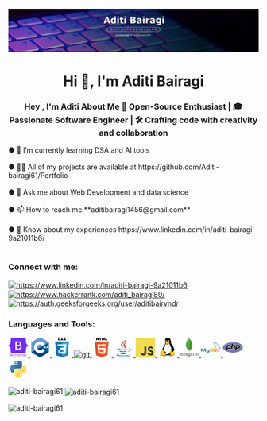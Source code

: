 ![logo](https://github.com/Aditi-bairagi61/Aditi-bairagi61/blob/main/baaaan.jpg)
<h1 align="center">Hi 👋, I'm Aditi Bairagi</h1>
<h3 align="center">Hey , I'm Aditi About Me 🚀 Open-Source Enthusiast | 🎓 Passionate Software Engineer | 🛠️ Crafting code with creativity and collaboration</h3>
<!--<img align ="right" alt="coding" width="400" src="https://user-images.githubusercontent.com/55389276/140866485-8fb1c876-9a8f-4d6a-98dc-08c4981eaf70.gif">
<p align="left"> <img src="https://komarev.com/ghpvc/?username=aditi-bairagi61&label=Profile%20views&color=0e75b6&style=flat" alt="aditi-bairagi61" /> </p>
-->
● 🌱 I’m currently learning DSA and AI tools <br> <br>
● 👨‍💻 All of my projects are available at https://github.com/Aditi-bairagi61/Portfolio  <br><br>
● 💬 Ask me about Web Development and data science  <br><br>
● 📫 How to reach me **aditibairagi1456@gmail.com**  <br><br>
● 📄 Know about my experiences https://www.linkedin.com/in/aditi-bairagi-9a21011b6/  <br><br>


<h3 align="left">Connect with me:</h3>
<p align="left">
<a href="https://linkedin.com/in/https://www.linkedin.com/in/aditi-bairagi-9a21011b6" target="blank"><img align="center" src="https://raw.githubusercontent.com/rahuldkjain/github-profile-readme-generator/master/src/images/icons/Social/linked-in-alt.svg" alt="https://www.linkedin.com/in/aditi-bairagi-9a21011b6" height="30" width="40" /></a>
<a href="https://www.hackerearth.com/https://www.hackerrank.com/aditi_bairagi89/" target="blank"><img align="center" src="https://raw.githubusercontent.com/rahuldkjain/github-profile-readme-generator/master/src/images/icons/Social/hackerearth.svg" alt="https://www.hackerrank.com/aditi_bairagi89/" height="30" width="40" /></a>
<a href="https://auth.geeksforgeeks.org/user/https://auth.geeksforgeeks.org/user/aditibairvndr" target="blank"><img align="center" src="https://raw.githubusercontent.com/rahuldkjain/github-profile-readme-generator/master/src/images/icons/Social/geeks-for-geeks.svg" alt="https://auth.geeksforgeeks.org/user/aditibairvndr" height="30" width="40" /></a>
</p>

<h3 align="left">Languages and Tools:</h3>
<p align="left"> <a href="https://getbootstrap.com" target="_blank" rel="noreferrer"> <img src="https://raw.githubusercontent.com/devicons/devicon/master/icons/bootstrap/bootstrap-plain-wordmark.svg" alt="bootstrap" width="40" height="40"/> </a> <a href="https://www.w3schools.com/cpp/" target="_blank" rel="noreferrer"> <img src="https://raw.githubusercontent.com/devicons/devicon/master/icons/cplusplus/cplusplus-original.svg" alt="cplusplus" width="40" height="40"/> </a> <a href="https://www.w3schools.com/css/" target="_blank" rel="noreferrer"> <img src="https://raw.githubusercontent.com/devicons/devicon/master/icons/css3/css3-original-wordmark.svg" alt="css3" width="40" height="40"/> </a> <a href="https://git-scm.com/" target="_blank" rel="noreferrer"> <img src="https://www.vectorlogo.zone/logos/git-scm/git-scm-icon.svg" alt="git" width="40" height="40"/> </a> <a href="https://www.w3.org/html/" target="_blank" rel="noreferrer"> <img src="https://raw.githubusercontent.com/devicons/devicon/master/icons/html5/html5-original-wordmark.svg" alt="html5" width="40" height="40"/> </a> <a href="https://www.java.com" target="_blank" rel="noreferrer"> <img src="https://raw.githubusercontent.com/devicons/devicon/master/icons/java/java-original.svg" alt="java" width="40" height="40"/> </a> <a href="https://developer.mozilla.org/en-US/docs/Web/JavaScript" target="_blank" rel="noreferrer"> <img src="https://raw.githubusercontent.com/devicons/devicon/master/icons/javascript/javascript-original.svg" alt="javascript" width="40" height="40"/> </a> <a href="https://www.linux.org/" target="_blank" rel="noreferrer"> <img src="https://raw.githubusercontent.com/devicons/devicon/master/icons/linux/linux-original.svg" alt="linux" width="40" height="40"/> </a> <a href="https://www.mongodb.com/" target="_blank" rel="noreferrer"> <img src="https://raw.githubusercontent.com/devicons/devicon/master/icons/mongodb/mongodb-original-wordmark.svg" alt="mongodb" width="40" height="40"/> </a> <a href="https://www.mysql.com/" target="_blank" rel="noreferrer"> <img src="https://raw.githubusercontent.com/devicons/devicon/master/icons/mysql/mysql-original-wordmark.svg" alt="mysql" width="40" height="40"/> </a> <a href="https://www.php.net" target="_blank" rel="noreferrer"> <img src="https://raw.githubusercontent.com/devicons/devicon/master/icons/php/php-original.svg" alt="php" width="40" height="40"/> </a> <a href="https://www.python.org" target="_blank" rel="noreferrer"> <img src="https://raw.githubusercontent.com/devicons/devicon/master/icons/python/python-original.svg" alt="python" width="40" height="40"/> </a> </p>

<p><img align="left" src="https://github-readme-stats.vercel.app/api/top-langs?username=aditi-bairagi61&show_icons=true&locale=en&layout=compact" alt="aditi-bairagi61" /></p>

<p>&nbsp;<img align="center" src="https://github-readme-stats.vercel.app/api?username=aditi-bairagi61&show_icons=true&locale=en" alt="aditi-bairagi61" /></p>

<p><img align="center" src="https://github-readme-streak-stats.herokuapp.com/?user=aditi-bairagi61&" alt="aditi-bairagi61" /></p>

